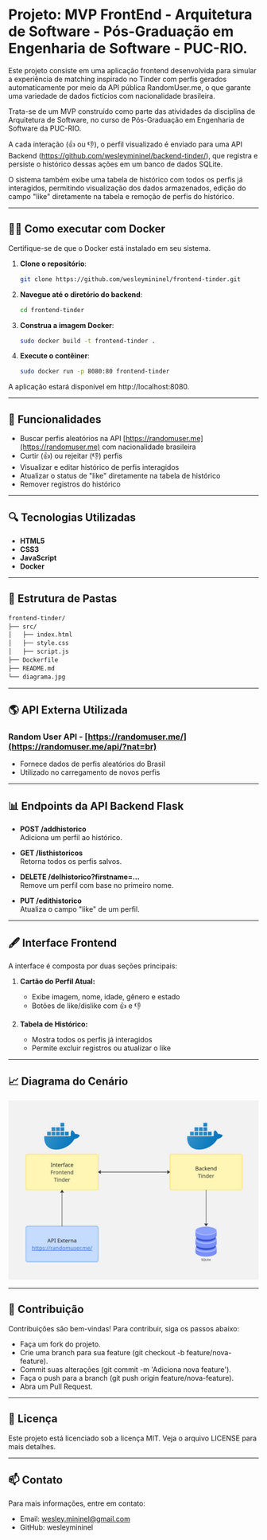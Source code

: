 # Projeto: MVP FrontEnd - Arquitetura de Software - Pós-Graduação em Engenharia de Software - PUC-RIO.

Este projeto consiste em uma aplicação frontend desenvolvida para simular a experiência de matching inspirado no Tinder com perfis gerados automaticamente por meio da API pública RandomUser.me, o que garante uma variedade de dados fictícios com nacionalidade brasileira.

Trata-se de um MVP construído como parte das atividades da disciplina de Arquitetura de Software, no curso de Pós-Graduação em Engenharia de Software da PUC-RIO.

A cada interação (👍 ou 👎), o perfil visualizado é enviado para uma API Backend (https://github.com/wesleymininel/backend-tinder/), que registra e persiste o histórico dessas ações em um banco de dados SQLite.

O sistema também exibe uma tabela de histórico com todos os perfis já interagidos, permitindo visualização dos dados armazenados, edição do campo "like" diretamente na tabela e remoção de perfis do histórico.

---

## 👩‍💻 Como executar com Docker

Certifique-se de que o Docker está instalado em seu sistema.

1. **Clone o repositório**:
   ```sh
   git clone https://github.com/wesleymininel/frontend-tinder.git
   ```
   
2. **Navegue até o diretório do backend**:
   ```sh
   cd frontend-tinder
   ```

3. **Construa a imagem Docker**:
   ```sh
   sudo docker build -t frontend-tinder .
   ```

4. **Execute o contêiner**:
   ```sh
   sudo docker run -p 8080:80 frontend-tinder
   ```
A aplicação estará disponível em http://localhost:8080.

---

## 🚀 Funcionalidades

- Buscar perfis aleatórios na API [https://randomuser.me](https://randomuser.me) com nacionalidade brasileira
- Curtir (👍) ou rejeitar (👎) perfis
- Visualizar e editar histórico de perfis interagidos
- Atualizar o status de "like" diretamente na tabela de histórico
- Remover registros do histórico

---

## 🔍 Tecnologias Utilizadas

- **HTML5**
- **CSS3**
- **JavaScript**
- **Docker**

---

## 📱 Estrutura de Pastas

```bash
frontend-tinder/
├── src/
│   ├── index.html
│   ├── style.css
│   ├── script.js
├── Dockerfile
├── README.md
└── diagrama.jpg
```

---

## 🌎 API Externa Utilizada

### Random User API - [https://randomuser.me/](https://randomuser.me/api/?nat=br)

- Fornece dados de perfis aleatórios do Brasil
- Utilizado no carregamento de novos perfis

---

## 📊 Endpoints da API Backend Flask

- **POST /addhistorico**  
  Adiciona um perfil ao histórico.

- **GET /listhistoricos**  
  Retorna todos os perfis salvos.

- **DELETE /delhistorico?firstname=...**  
  Remove um perfil com base no primeiro nome.

- **PUT /edithistorico**  
  Atualiza o campo "like" de um perfil.

---

## 🖋️ Interface Frontend

A interface é composta por duas seções principais:

1. **Cartão do Perfil Atual:**
   - Exibe imagem, nome, idade, gênero e estado
   - Botões de like/dislike com 👍 e 👎

2. **Tabela de Histórico:**
   - Mostra todos os perfis já interagidos
   - Permite excluir registros ou atualizar o like

---

## 📈 Diagrama do Cenário

![Diagrama do Projeto](diagrama.jpg)

---

## 🤝 Contribuição

Contribuições são bem-vindas! Para contribuir, siga os passos abaixo:​

 - Faça um fork do projeto.​
 - Crie uma branch para sua feature (git checkout -b feature/nova-feature).​
 - Commit suas alterações (git commit -m 'Adiciona nova feature').​
 - Faça o push para a branch (git push origin feature/nova-feature).​
 - Abra um Pull Request.​

---

## 📄 Licença

Este projeto está licenciado sob a licença MIT. Veja o arquivo LICENSE para mais detalhes.​

---

## 📫 Contato

Para mais informações, entre em contato:

 - Email: wesley.mininel@gmail.com
 - GitHub: wesleymininel


